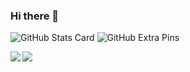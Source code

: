 ### Hi there 👋

![GitHub Stats Card](https://github-readme-stats.vercel.app/api?username=inomeuu)
![GitHub Extra Pins](https://github-readme-stats.vercel.app/api/pin/?username=inomeuu&repo=homebridge-switchbot-for-mac)

<a href="https://github.com/anuraghazra/github-readme-stats">
  <img align="left" src="https://github-readme-stats.vercel.app/api?username=inomeuu&count_private=true&show_icons=true" />
</a>
<a href="https://github.com/anuraghazra/github-readme-stats">
  <img align="left" src="https://github-readme-stats.vercel.app/api/top-langs/?username=inomeuu" />
</a>


